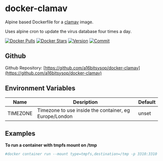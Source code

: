 # docker-clamav
Alpine based Dockerfile for a [clamav](https://www.clamav.net) image.

Uses alpine cron to update the virus database four times a day.

[![Docker Pulls](
https://img.shields.io/docker/pulls/a16bitsysop/clamav.svg?style=flat-square)](
https://hub.docker.com/r/a16bitsysop/clamav/)
[![Docker Stars](
https://img.shields.io/docker/stars/a16bitsysop/clamav.svg?style=flat-square)](
https://hub.docker.com/r/a16bitsysop/clamav/)
[![Version](
https://images.microbadger.com/badges/version/a16bitsysop/clamav.svg)](
https://microbadger.com/images/a16bitsysop/clamav "Get_your_own_version_badge_on_microbadger.com")
[![Commit](
https://images.microbadger.com/badges/commit/a16bitsysop/clamav.svg)](
https://microbadger.com/images/a16bitsysop/clamav "Get_your_own_commit_badge_on_microbadger.com")

## Github
Github Repository: [https://github.com/a16bitsysop/docker-clamav](https://github.com/a16bitsysop/docker-clamav)

## Environment Variables
| Name     | Desription                                             | Default |
|----------|--------------------------------------------------------|---------|
| TIMEZONE | Timezone to use inside the container, eg Europe/London | unset   |

## Examples
**To run a container with tmpfs mount on /tmp**
```bash
#docker container run --mount type=tmpfs,destination=/tmp -p 3310:3310 -d --name clamav a16bitsysop/clamav
```
